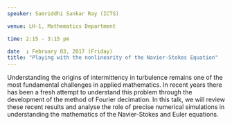 ```yaml
---
speaker: Samriddhi Sankar Ray (ICTS)

venue: LH-1, Mathematics Department

time: 2:15 - 3:15 pm

date  : February 03, 2017 (Friday)
title: "Playing with the nonlinearity of the Navier-Stokes Equation"
---
```


Understanding the origins of intermittency in turbulence
remains one of the most
fundamental challenges in applied mathematics. In recent years there has
been a fresh
attempt to understand this problem through the development of the method
of Fourier
decimation. In this talk, we will review these recent results and analyse
the role of precise
numerical simulations in understanding the mathematics of the
Navier-Stokes and Euler
equations.
